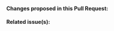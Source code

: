 <!-- Thanks for contributing to WP ERP! Please provide as much information as possible with your Pull Request by filling out the following - this helps make reviewing much quicker! -->

#### Changes proposed in this Pull Request:


#### Related issue(s):
